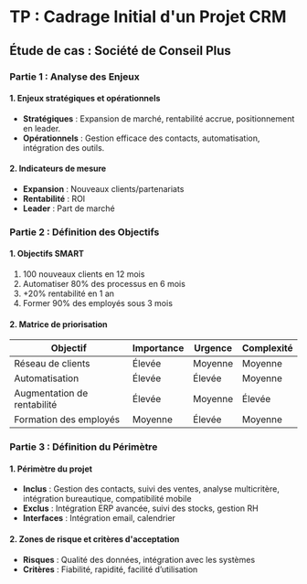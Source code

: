 # TP : Cadrage Initial d'un Projet CRM

## Étude de cas : Société de Conseil Plus

### Partie 1 : Analyse des Enjeux

#### 1. Enjeux stratégiques et opérationnels
- **Stratégiques** : Expansion de marché, rentabilité accrue, positionnement en leader.
- **Opérationnels** : Gestion efficace des contacts, automatisation, intégration des outils.

#### 2. Indicateurs de mesure
- **Expansion** : Nouveaux clients/partenariats
- **Rentabilité** : ROI
- **Leader** : Part de marché

### Partie 2 : Définition des Objectifs

#### 1. Objectifs SMART
1. 100 nouveaux clients en 12 mois
2. Automatiser 80% des processus en 6 mois
3. +20% rentabilité en 1 an
4. Former 90% des employés sous 3 mois

#### 2. Matrice de priorisation

| Objectif                         | Importance | Urgence | Complexité |
|----------------------------------|------------|---------|------------|
| Réseau de clients                | Élevée     | Moyenne | Moyenne    |
| Automatisation                   | Élevée     | Élevée  | Moyenne    |
| Augmentation de rentabilité      | Élevée     | Moyenne | Élevée     |
| Formation des employés           | Moyenne    | Élevée  | Moyenne    |

### Partie 3 : Définition du Périmètre

#### 1. Périmètre du projet
- **Inclus** : Gestion des contacts, suivi des ventes, analyse multicritère, intégration bureautique, compatibilité mobile
- **Exclus** : Intégration ERP avancée, suivi des stocks, gestion RH
- **Interfaces** : Intégration email, calendrier

#### 2. Zones de risque et critères d'acceptation
- **Risques** : Qualité des données, intégration avec les systèmes
- **Critères** : Fiabilité, rapidité, facilité d’utilisation
